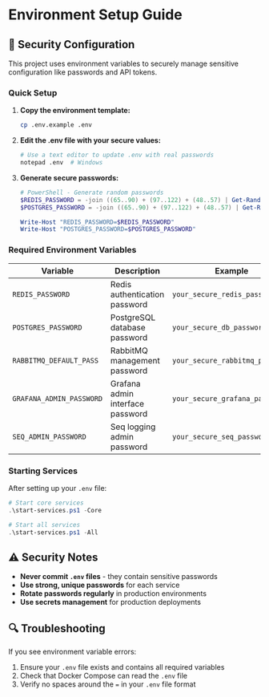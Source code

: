 # Environment Setup Guide

## 🔐 Security Configuration

This project uses environment variables to securely manage sensitive configuration like passwords and API tokens.

### Quick Setup

1. **Copy the environment template:**
   ```bash
   cp .env.example .env
   ```

2. **Edit the .env file with your secure values:**
   ```bash
   # Use a text editor to update .env with real passwords
   notepad .env  # Windows
   ```

3. **Generate secure passwords:**
   ```powershell
   # PowerShell - Generate random passwords
   $REDIS_PASSWORD = -join ((65..90) + (97..122) + (48..57) | Get-Random -Count 32 | % {[char]$_})
   $POSTGRES_PASSWORD = -join ((65..90) + (97..122) + (48..57) | Get-Random -Count 32 | % {[char]$_})
   
   Write-Host "REDIS_PASSWORD=$REDIS_PASSWORD"
   Write-Host "POSTGRES_PASSWORD=$POSTGRES_PASSWORD"
   ```

### Required Environment Variables

| Variable | Description | Example |
|----------|-------------|---------|
| `REDIS_PASSWORD` | Redis authentication password | `your_secure_redis_password` |
| `POSTGRES_PASSWORD` | PostgreSQL database password | `your_secure_db_password` |
| `RABBITMQ_DEFAULT_PASS` | RabbitMQ management password | `your_secure_rabbitmq_password` |
| `GRAFANA_ADMIN_PASSWORD` | Grafana admin interface password | `your_secure_grafana_password` |
| `SEQ_ADMIN_PASSWORD` | Seq logging admin password | `your_secure_seq_password` |

### Starting Services

After setting up your `.env` file:

```powershell
# Start core services
.\start-services.ps1 -Core

# Start all services
.\start-services.ps1 -All
```

## ⚠️ Security Notes

- **Never commit `.env` files** - they contain sensitive passwords
- **Use strong, unique passwords** for each service
- **Rotate passwords regularly** in production environments
- **Use secrets management** for production deployments

## 🔍 Troubleshooting

If you see environment variable errors:
1. Ensure your `.env` file exists and contains all required variables
2. Check that Docker Compose can read the `.env` file
3. Verify no spaces around the `=` in your `.env` file format
